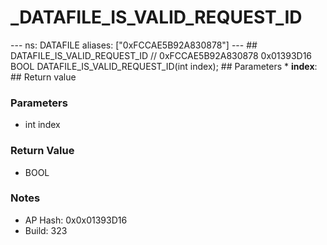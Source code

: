 # _DATAFILE_IS_VALID_REQUEST_ID

--- ns: DATAFILE aliases: ["0xFCCAE5B92A830878"] --- ## DATAFILE_IS_VALID_REQUEST_ID  // 0xFCCAE5B92A830878 0x01393D16 BOOL DATAFILE_IS_VALID_REQUEST_ID(int index);  ## Parameters * **index**:  ## Return value

### Parameters
* int index

### Return Value
* BOOL

### Notes
* AP Hash: 0x0x01393D16
* Build: 323

